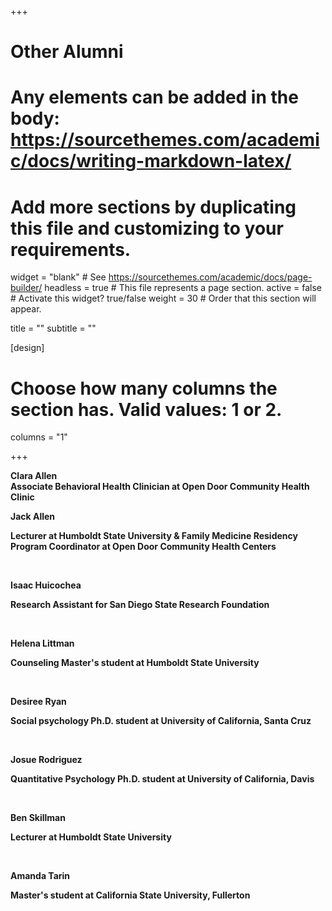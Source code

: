 +++
# Other Alumni
# Any elements can be added in the body: https://sourcethemes.com/academic/docs/writing-markdown-latex/
# Add more sections by duplicating this file and customizing to your requirements.

widget = "blank"  # See https://sourcethemes.com/academic/docs/page-builder/
headless = true  # This file represents a page section.
active = false  # Activate this widget? true/false
weight = 30  # Order that this section will appear.

title = ""
subtitle = ""

[design]
  # Choose how many columns the section has. Valid values: 1 or 2.
  columns = "1"

+++

<p><strong>Clara Allen<strong><br>
Associate Behavioral Health Clinician at Open Door Community Health Clinic</p>

Jack Allen

Lecturer at Humboldt State University & Family Medicine Residency Program Coordinator at Open Door Community Health Centers 

​

Isaac Huicochea

Research Assistant for San Diego State Research Foundation

​

Helena Littman

Counseling Master's student at Humboldt State University

​

Desiree Ryan

Social psychology Ph.D. student at University of California, Santa Cruz

​

Josue Rodriguez

Quantitative Psychology Ph.D. student at University of California, Davis

​

Ben Skillman

Lecturer at Humboldt State University

​

Amanda Tarin

Master's student at California State University, Fullerton
